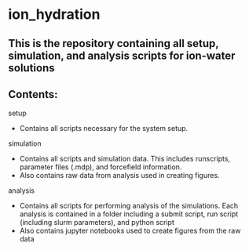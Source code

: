 # ion_hydration

## This is the repository containing all setup, simulation, and analysis scripts for ion-water solutions

Contents:
-----------------
setup
- Contains all scripts necessary for the system setup.

simulation
- Contains all scripts and simulation data. This includes runscripts, parameter files (.mdp), and forcefield information.
- Also contains raw data from analysis used in creating figures.

analysis
- Contains all scripts for performing analysis of the simulations. Each analysis is contained in a folder including a submit script, run script (including slurm parameters), and python script
- Also contains jupyter notebooks used to create figures from the raw data
